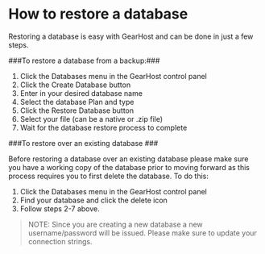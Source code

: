 How to restore a database
===
Restoring a database is easy with GearHost and can be done in just a few steps. 

###To restore a database from a backup:###

1. Click the Databases menu in the GearHost control panel
2. Click the Create Database button
3. Enter in your desired database name
4. Select the database Plan and type
5. Click the Restore Database button
6. Select your file (can be a native or .zip file)
7. Wait for the database restore process to complete


###To restore over an existing database ###

Before restoring a database over an existing database please make sure you have a working copy of the database prior to moving forward as this process requires you to first delete the database. To do this:

1. Click the Databases menu in the GearHost control panel
2. Find your database and click the delete icon
3. Follow steps 2-7 above.

> NOTE: Since you are creating a new database a new username/password will be issued. Please make sure to update your connection strings.